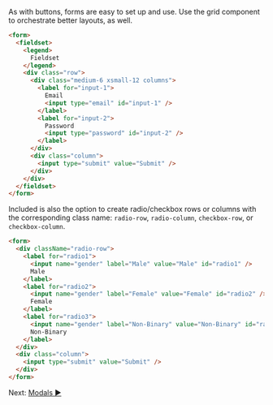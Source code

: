 As with buttons, forms are easy to set up and use. Use the grid component to orchestrate better layouts, as well.

```html
<form>
  <fieldset>
    <legend>
      Fieldset
    </legend>
    <div class="row">
      <div class="medium-6 xsmall-12 columns">
        <label for="input-1">
          Email
          <input type="email" id="input-1" />
        </label>
        <label for="input-2">
          Password
          <input type="password" id="input-2" />
        </label>
      </div>
      <div class="column">
        <input type="submit" value="Submit" />
      </div>
    </div>
  </fieldset>
</form>
```

Included is also the option to create radio/checkbox rows or columns with the corresponding class name: `radio-row`, `radio-column`, `checkbox-row`, or `checkbox-column`.

```html
<form>
  <div className="radio-row">
    <label for="radio1">
      <input name="gender" label="Male" value="Male" id="radio1" />
      Male
    </label>
    <label for="radio2">
      <input name="gender" label="Female" value="Female" id="radio2" />
      Female
    </label>
    <label for="radio3">
      <input name="gender" label="Non-Binary" value="Non-Binary" id="radio3" />
      Non-Binary
    </label>
  </div>
  <div class="column">
    <input type="submit" value="Submit" />
  </div>
</form>
```

Next: [Modals ►](modals)
